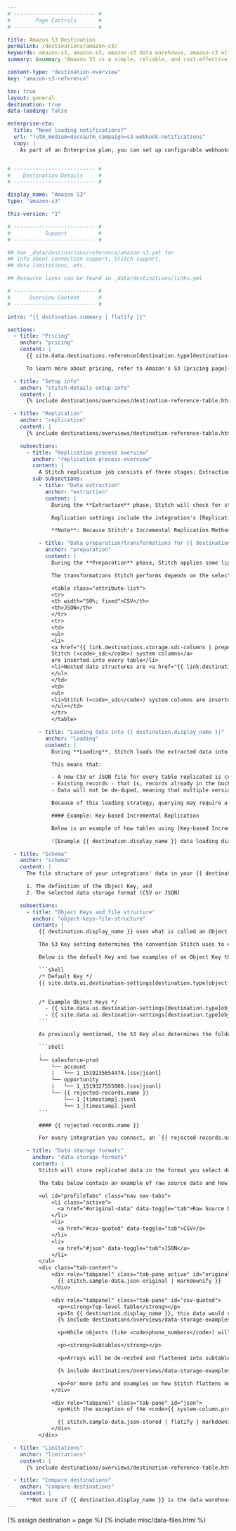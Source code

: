 ```yaml
---
# -------------------------- #
#        Page Controls       #
# -------------------------- #

title: Amazon S3 Destination
permalink: /destinations/amazon-s3/
keywords: amazon-s3, amazon-s3, amazon-s3 data warehouse, amazon-s3 etl, etl to amazon-s3
summary: &summary "Amazon S3 is a simple, reliable, and cost-effective object store that provides nearly endless capacity to safely store data in the cloud. Its flexibility allows users the ability to not only persist data ranging from bytes to petabytes, but also consume it via a myriad of tools like Amazon Athena and Qubole."

content-type: "destination-overview"
key: "amazon-s3-reference"

toc: true
layout: general
destination: true
data-loading: false

enterprise-cta:
  title: "Need loading notifications?"
  url: "?utm_medium=docs&utm_campaign=s3-webhook-notifications"
  copy: |
    As part of an Enterprise plan, you can set up configurable webhooks to notify you when fresh data has finished loading into your destination. [Contact Stitch Sales for more info]({{ site.sales | append: page.enterprise-cta.url }}).


# -------------------------- #
#    Destination Details     #
# -------------------------- #

display_name: "Amazon S3"
type: "amazon-s3"

this-version: "1"

# -------------------------- #
#           Support          #
# -------------------------- #

## See _data/destinations/reference/amazon-s3.yml for
## info about connection support, Stitch support,
## data limitations, etc.

## Resource links can be found in _data/destinations/links.yml

# -------------------------- #
#      Overview Content      #
# -------------------------- #

intro: "{{ destination.summary | flatify }}"

sections:
  - title: "Pricing"
    anchor: "pricing"
    content: |
      {{ site.data.destinations.reference[destination.type]destination-details-info.pricing-details | flatify }}

      To learn more about pricing, refer to Amazon's S3 [pricing page]({{ site.data.destinations[destination.type]resource-links.pricing }}){:target="new"}. **Note**: Remember to select the correct region to view accurate pricing.

  - title: "Setup info"
    anchor: "stitch-details-setup-info"
    content: |
      {% include destinations/overviews/destination-reference-table.html list="stitch-details" %}

  - title: "Replication"
    anchor: "replication"
    content: |
      {% include destinations/overviews/destination-reference-table.html list="replication" %}

    subsections:
      - title: "Replication process overview"
        anchor: "replication-process-overview"
        content: |
          A Stitch replication job consists of three stages: Extraction, Preparation, and Loading.
        sub-subsections:
          - title: "Data extraction"
            anchor: "extraction"
            content: |
              During the **Extraction** phase, Stitch will check for structural changes to your data, query for data according to the integration's replication settings, and extract the appropriate data.

              Replication settings include the integration's [Replication Schedule]({{ link.replication.rep-scheduling | prepend: site.baseurl }}), the [data set to replicate]({{ link.replication.syncing | prepend: site.baseurl }}), and the selected tables' [Replication Methods]({{ link.replication.rep-methods | prepend: site.baseurl }}).

              **Note**: Because Stitch's Incremental Replication Method is inclusive, a single row will be replicated for every Incremental table even if there's no new or updated data. Refer to the [Replication Methods documentation]({{ link.replication.rep-methods | prepend: site.baseurl }}) for an explanation and examples.

          - title: "Data preparation/transformations for {{ destination.display_name }}"
            anchor: "preparation"
            content: |
              During the **Preparation** phase, Stitch applies some light transformations to the extracted data to ensure compatibility with the destination.

              The transformations Stitch performs depends on the selected data storage format (CSV or JSON). Aside from these transformations, the data loaded into {{ destination.display_name }} is in its raw form. Refer to the [Schema](#schema) section for more info and examples.

              <table class="attribute-list">
              <tr>
              <th width="50%; fixed">CSV</th>
              <th>JSON</th>
              </tr>
              <tr>
              <td>
              <ul>
              <li>
              <a href="{{ link.destinations.storage.sdc-columns | prepend: site.baseurl }}">
              Stitch (<code>_sdc</code>) system columns</a>
              are inserted into every table</li>
              <li>Nested data structures are <a href="{{ link.destinations.storage.nested-structures | prepend: site.baseurl }}">flattened into relational objects</a>. Refer to the <a href="#data-storage-formats">Data Storage Formats</a> section below for an example.</li>
              </ul>
              </td>
              <td>
              <ul>
              <li>Stitch (<code>_sdc</code>) system columns are inserted into every table</li>
              </ul></td>
              </tr>
              </table>

          - title: "Loading data into {{ destination.display_name }}"
            anchor: "loading"
            content: |
              During **Loading**, Stitch loads the extracted data into the destination. For {{ destination.display_name }} destinations, data is loaded in an Append-Only fashion.

              This means that:

              - A new CSV or JSON file for every table replicated is created during each load
              - Existing records - that is, records already in the bucket - are never updated
              - Data will not be de-duped, meaning that multiple versions of the same record may exist in the data warehouse

              Because of this loading strategy, querying may require a different strategy than usual. Using some of the system columns Stitch inserts into tables will enable you to locate the latest version of a record at query time. Refer to the [Querying Append-Only Tables documentation]({{ link.replication.append-only | prepend: site.baseurl }}) for more info.

              #### Example: Key-based Incremental Replication

              Below is an example of how tables using [Key-based Incremental Replication]({{ link.replication.key-based-incremental | prepend: site.baseurl }}) will be loaded into {{ destination.display_name }}:

              ![Example {{ destination.display_name }} data loading diagram]({{ site.baseurl }}/images/destinations/append-only-s3.png)

  - title: "Schema"
    anchor: "schema"
    content: |
      The file structure of your integrations' data in your {{ destination.display_name }} bucket depends on two destination parameters:

      1. The definition of the Object Key, and
      2. The selected data storage format (CSV or JSON)

    subsections:
      - title: "Object Keys and file structure"
        anchor: "object-keys-file-structure"
        content: |
          {{ destination.display_name }} uses what is called an Object Key to uniquely identify objects in a bucket. During the Stitch setup process, you have the option of using our default Object Key or defining your own using a handful of Stitch-approved elements. Refer to the [{{ destination.display_name }} Setup instructions]({{ link.destinations.setup.amazon-s3 | prepend: site.baseurl | append: "#define-s3-object-key" }}) for more info on the available elements.

          The S3 Key setting determines the convention Stitch uses to create Object Keys when it writes to your bucket. It also defines the folder structure of Stitch-replicated data.

          Below is the default Key and two examples of an Object Key that an integration named `salesforce-prod` might produce:

          ```shell
          /* Default Key */
          {{ site.data.ui.destination-settings[destination.type]object-keys.default }}


          /* Example Object Keys */
            - {{ site.data.ui.destination-settings[destination.type]object-keys.example-1 }}
            - {{ site.data.ui.destination-settings[destination.type]object-keys.example-2 }}
          ```

          As previously mentioned, the S3 Key also determines the folder structure of replicated data. In the AWS console, the folder structure for the `salesforce-prod` integration would look like the following:

          ```shell
          .
          └── salesforce-prod
              └── account
              |   └── 1_1519235654474.[csv|jsonl]
              └── opportunity
              |   └── 1_1519327555000.[csv|jsonl]
              └── {{ rejected-records.name }}
                  └── 1_[timestamp].jsonl
                  └── 1_[timestamp].jsonl
          ```

          #### {{ rejected-records.name }}

          For every integration you connect, an `{{ rejected-records.name }}` folder will be created in the integration's directory in {{ destination.display_name }}. `{{ rejected-records.name }}` acts as a [log for records rejected during the loading process]({{ link.destinations.storage.rejected-records | prepend: site.baseurl }}). For every load where a rejection occurs, a `.jsonl` file containing data about the rejection will be placed in the `{{ rejected-records.name }}` folder.

      - title: "Data storage formats"
        anchor: "data-storage-formats"
        content: |
          Stitch will store replicated data in the format you select during the initial setup of {{ destination.display_name }}. Currently Stitch supports storing data in CSV or JSON format for {{ destination.display_name }} destinations.

          The tabs below contain an example of raw source data and how it would be stored in {{ destination.display_name }} for each data storage format type.

          <ul id="profileTabs" class="nav nav-tabs">
              <li class="active">
                <a href="#original-data" data-toggle="tab">Raw Source Data</a>
              </li>
              <li>
                <a href="#csv-quoted" data-toggle="tab">CSV</a>
              </li>
              <li>
                <a href="#json" data-toggle="tab">JSON</a>
              </li>
          </ul>
          <div class="tab-content">
              <div role="tabpanel" class="tab-pane active" id="original-data">
                {{ stitch.sample-data.json-original | markdownify }}
              </div>

              <div role="tabpanel" class="tab-pane" id="csv-quoted">
                <p><strong>Top-level Table</strong></p>
                <p>In {{ destination.display_name }}, this data would create a file named <code>{{ stitch.sample-data.table-name | append: "/" | append: "1_[timestamp].csv" }}</code>, which would look like this:</p>
                {% include destinations/overviews/data-storage-examples.html type="top-level-table" %}

                <p>While objects (like <code>phone_numbers</code>) will be flattened into the table, arrays are handled differently.</P>

                <p><strong>Subtables</strong></p>

                <p>Arrays will be de-nested and flattened into subtables. In this example, the name of the file would be <code>{{ stitch.sample-data.table-name | append: "/" | append: stitch.sample-data.subtable-name | append: "/" | append: "1_[timestamp].csv" }}</code>:</p>

                {% include destinations/overviews/data-storage-examples.html type="sub-table" %}

                <p>For more info and examples on how Stitch flattens nested data structures, refer to the <a href="{{ link.destinations.storage.nested-structures | prepend: site.baseurl }}">Nested Data Structures guide</a>.</p>
              </div>

              <div role="tabpanel" class="tab-pane" id="json">
                <p>With the exception of the <code>{{ system-column.prefix }}</code> columns, Stitch will store replicated data intact as <code>.jsonl</code> files. In this example, the name of the file would be <code>{{ stitch.sample-data.table-name | append: "/" | append: "1_[timestamp].jsonl" }}</code>:</p>

                {{ stitch.sample-data.json-stored | flatify | markdownify }}
              </div>
          </div>

  - title: "Limitations"
    anchor: "limitations"
    content: |
      {% include destinations/overviews/destination-reference-table.html list="data-limits" %}

  - title: "Compare destinations"
    anchor: "compare-destinations"
    content: |
      **Not sure if {{ destination.display_name }} is the data warehouse for you?** Check out the [Choosing a Stitch Destination]({{ link.destinations.overviews.choose-destination | prepend: site.baseurl }}) guide to compare each of Stitch's destination offerings.
---
```

{% assign destination = page %}
{% include misc/data-files.html %}